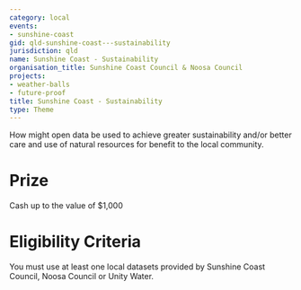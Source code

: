 ```yaml
---
category: local
events:
- sunshine-coast
gid: qld-sunshine-coast---sustainability
jurisdiction: qld
name: Sunshine Coast - Sustainability
organisation_title: Sunshine Coast Council & Noosa Council
projects:
- weather-balls
- future-proof
title: Sunshine Coast - Sustainability
type: Theme
---
```


How might open data be used to achieve greater sustainability and/or better care and use of natural resources for benefit to the local community.

# Prize
Cash up to the value of $1,000

# Eligibility Criteria
You must use at least one local datasets provided by Sunshine Coast Council, Noosa Council or Unity Water.